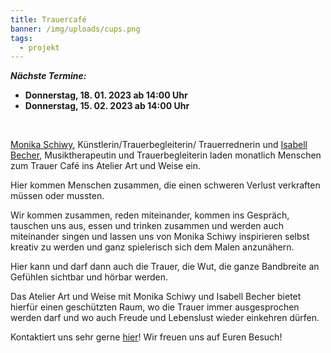 ```yaml
---
title: Trauercafé
banner: /img/uploads/cups.png
tags:
  - projekt
---
```

***N﻿ächste Termine:***  

* **Donnerstag, 18. 01. 2023 ab 14:00 Uhr**
* **Donnerstag, 15. 02. 2023 ab 14:00 Uhr**

<br>

[Monika Schiwy](http://www.monika-schiwy.de), Künstlerin/Trauerbegleiterin/ Trauerrednerin und [Isabell Becher](https://isabell-becher.com), Musiktherapeutin und Trauerbegleiterin laden monatlich Menschen zum Trauer Café ins Atelier Art und Weise ein.

Hier kommen Menschen zusammen, die einen schweren Verlust verkraften müssen oder mussten. 

Wir kommen zusammen, reden miteinander, kommen ins Gespräch, tauschen uns aus, essen und trinken zusammen und werden auch miteinander singen und lassen uns von Monika Schiwy inspirieren selbst kreativ zu werden und ganz spielerisch sich dem Malen anzunähern.

Hier kann und darf dann auch die Trauer, die Wut, die ganze Bandbreite an Gefühlen sichtbar und hörbar werden.

Das Atelier Art und Weise mit Monika Schiwy und Isabell Becher bietet hierfür einen geschützten Raum, wo die Trauer immer ausgesprochen werden darf und wo auch Freude und Lebenslust wieder einkehren dürfen.

Kontaktiert uns sehr gerne [hier](/index.html#index-contact)! Wir freuen uns auf Euren Besuch!